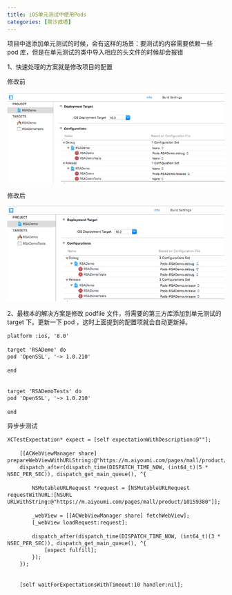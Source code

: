 ```yaml
---
title: iOS单元测试中使用Pods
categories: [聚沙成塔]
---
```



项目中途添加单元测试的时候，会有这样的场景：要测试的内容需要依赖一些 pod 库，但是在单元测试的类中导入相应的头文件的时候却会报错

1、快速处理的方案就是修改项目的配置

修改前

![](https://raw.githubusercontent.com/DullDevil/pics/master/podfortest/podfortest-1.png)

修改后

![](https://raw.githubusercontent.com/DullDevil/pics/master/podfortest/podfortest-2.png)



2、最根本的解决方案是修改 podfile 文件，将需要的第三方库添加到单元测试的 target 下。更新一下 pod ，这时上面提到的配置项就会自动更新掉。

```
platform :ios, '8.0'

target 'RSADemo' do
pod 'OpenSSL', '~> 1.0.210'

end


target 'RSADemoTests' do
pod 'OpenSSL', '~> 1.0.210'

end
```


异步步测试
```
XCTestExpectation* expect = [self expectationWithDescription:@""];
    
    [[ACWebViewManager share] prepareWebViewWithURLString:@"https://m.aiyoumi.com/pages/mall/product/10159389"];
    dispatch_after(dispatch_time(DISPATCH_TIME_NOW, (int64_t)(5 * NSEC_PER_SEC)), dispatch_get_main_queue(), ^{
  
        NSMutableURLRequest *request = [NSMutableURLRequest requestWithURL:[NSURL URLWithString:@"https://m.aiyoumi.com/pages/mall/product/10159380"]];
        
        _webView = [[ACWebViewManager share] fetchWebView];
        [_webView loadRequest:request];

        dispatch_after(dispatch_time(DISPATCH_TIME_NOW, (int64_t)(3 * NSEC_PER_SEC)), dispatch_get_main_queue(), ^{
            [expect fulfill];
        });
    });
    
    
    [self waitForExpectationsWithTimeout:10 handler:nil];
```  
